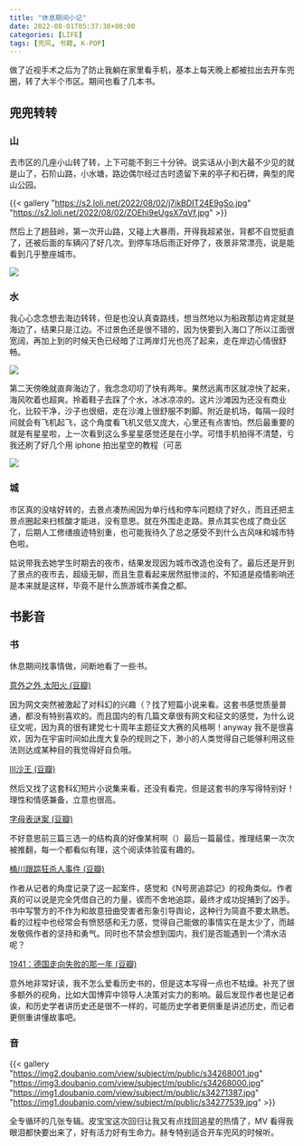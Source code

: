 ```yaml
---
title: "休息期间小记"
date: 2022-08-01T05:37:38+08:00
categories: [LIFE]
tags: [兜风, 书籍, K-POP]
---
```


做了近视手术之后为了防止我躺在家里看手机，基本上每天晚上都被拉出去开车兜圈，转了大半个市区。期间也看了几本书。

## 兜兜转转

### 山
去市区的几座小山转了转，上下可能不到三十分钟。说实话从小到大最不少见的就是山了，石阶山路，小水塘，路边偶尔经过古时遗留下来的亭子和石碑，典型的爬山公园。

{{< gallery "https://s2.loli.net/2022/08/02/j7ikBDIT24E9gSo.jpg" "https://s2.loli.net/2022/08/02/ZOEhi9eUgsX7qVf.jpg" >}}

然后上了趟鼓岭，第一次开山路，又碰上大暴雨，开得我超紧张，背都不自觉挺直了，还被后面的车辆闪了好几次。到停车场后雨正好停了，夜景非常漂亮，说是能看到几乎整座城市。

![](https://s2.loli.net/2022/08/02/nmI36agfSWNq7hT.jpg)


### 水
我心心念念想去海边转转，但是也没认真查路线，想当然地以为船政那边肯定就是海边了，结果只是江边。不过景色还是很不错的，因为快要到入海口了所以江面很宽阔，再加上到的时候天色已经暗了江两岸灯光也亮了起来，走在岸边心情很舒畅。

![](https://s2.loli.net/2022/08/01/UbMxGwz4NmR8XCd.jpg)

第二天傍晚就直奔海边了，我念念叨叨了快有两年。果然远离市区就凉快了起来，海风吹着也超爽。拎着鞋子去踩了个水，冰冰凉凉的。这片沙滩因为还没有商业化，比较干净，沙子也很细，走在沙滩上很舒服不刺脚。附近是机场，每隔一段时间就会有飞机起飞，这个角度看飞机又低又庞大，心里还有点害怕。然后最重要的就是有星星啦，上一次看到这么多星星感觉还是在小学。可惜手机拍得不清楚，亏我还刷了好几个用 iphone 拍出星空的教程（可恶

![](https://s2.loli.net/2022/08/02/QpWZjy5DinMPFkB.jpg)


### 城
市区真的没啥好转的，去景点凑热闹因为单行线和停车问题绕了好久，而且还把主景点圈起来扫核酸才能进，没有意思。就在外围走走路。景点其实也成了商业区了，后期人工修缮痕迹特别重，也可能我待久了总之感受不到什么古风味和城市特色啦。

姑说带我去她学生时期去的夜市，结果发现因为城市改造也没有了。最后还是开到了景点的夜市去，超级无聊，而且生意看起来居然挺惨淡的，不知道是疫情影响还是本来就是这样，毕竟不是什么旅游城市美食之都。

## 书影音
### 书
休息期间找事情做，间断地看了一些书。

[意外之外 太阳火 (豆瓣)](https://book.douban.com/subject/35271455/)

因为网文突然被激起了对科幻的兴趣（？找了短篇小说来看。这套书感觉质量普通，都没有特别喜欢的。而且国内的有几篇文章很有网文和征文的感觉，为什么说征文呢，因为真的很有建党七十周年主题征文大赛的风格啊！anyway 我不是很喜欢，因为在宇宙时间如此庞大复杂的规则之下，渺小的人类觉得自己能够利用这些法则达成某种目的我觉得好自负哦。

[Ⅲ沙王 (豆瓣)](https://book.douban.com/subject/30352719/)

然后又找了这套科幻短片小说集来看，还没有看完，但是这套书的序写得特别好！理性和情感兼备，立意也很高。

[字母表谜案 (豆瓣)](https://book.douban.com/subject/35390390/)

不好意思前三篇三选一的结构真的好像某柯啊（）最后一篇最佳，推理结果一次次被推翻，每一个都看似有理，这个阅读体验蛮有趣的。

[桶川跟踪狂杀人事件 (豆瓣)](https://book.douban.com/subject/35094680/)

作者从记者的角度记录了这一起案件，感觉和《N号房追踪记》的视角类似。作者真的可以说是完全凭借自己的力量，锲而不舍地追踪，最终才成功捉捕到了凶手。书中写警方的不作为和故意扭曲受害者形象引导舆论，这种行为简直不要太熟悉。看的过程中也经常会有愤怒感和无力感，觉得自己能做的事情实在是太少了，而越发敬佩作者的坚持和勇气。同时也不禁会想到国内，我们是否能遇到一个清水洁呢？

[1941：德国走向失败的那一年 (豆瓣)](https://book.douban.com/subject/35560969/)

意外地非常好读，我不怎么爱看历史书的，但是这本写得一点也不枯燥。补充了很多额外的视角，比如大国博弈中领导人决策对实力的影响。最后发现作者也是记者诶，和历史学者讲历史还是很不一样的，可能历史学者更侧重是讲述历史，而记者更侧重讲懂故事吧。

### 音

{{< gallery "https://img2.doubanio.com/view/subject/m/public/s34268001.jpg" "https://img3.doubanio.com/view/subject/m/public/s34268000.jpg" "https://img1.doubanio.com/view/subject/m/public/s34271387.jpg" "https://img1.doubanio.com/view/subject/m/public/s34277539.jpg"  >}}

全专循环的几张专辑。皮宝宝这次回归让我又有点找回追星的热情了，MV 看得我眼泪都快要出来了，好有活力好有生命力。赫专特别适合开车兜风的时候听。
